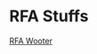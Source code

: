 # RFA Stuffs


<a href="javascript:(function()%7B(function%20(%24)%20%7B%24(document).ready(function%20()%20%7Bfunction%20transition()%20%7B%24('.awesome-button').click()%3Bconsole.log('RFA%20Wooter%20fired')%3B%7DsetInterval(transition%2C%20Math.floor(Math.random()%20*%2015000)%20%2B%202000)%3B%7D)%3B%7D)(jQuery)%7D)()">
RFA Wooter</a>
